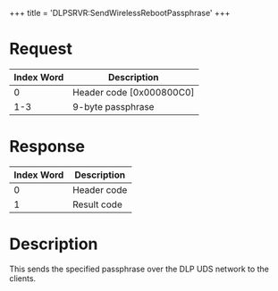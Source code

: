 +++
title = 'DLPSRVR:SendWirelessRebootPassphrase'
+++

# Request

| Index Word | Description                |
|------------|----------------------------|
| 0          | Header code \[0x000800C0\] |
| 1-3        | 9-byte passphrase          |

# Response

| Index Word | Description |
|------------|-------------|
| 0          | Header code |
| 1          | Result code |

# Description

This sends the specified passphrase over the DLP UDS network to the
clients.
